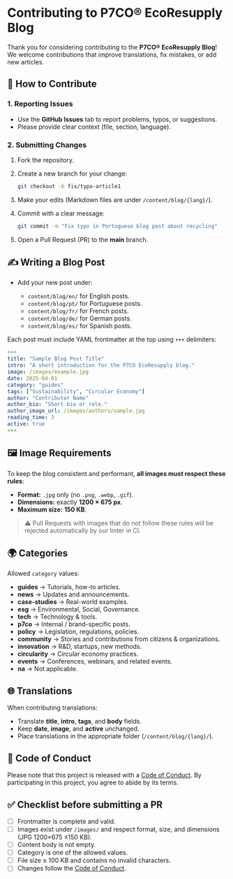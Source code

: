 # Contributing to P7CO® EcoResupply Blog

Thank you for considering contributing to the **P7CO® EcoResupply Blog**!
We welcome contributions that improve translations, fix mistakes, or add new articles.

## 📝 How to Contribute

### 1. Reporting Issues

* Use the **GitHub Issues** tab to report problems, typos, or suggestions.
* Please provide clear context (file, section, language).

### 2. Submitting Changes

1. Fork the repository.
2. Create a new branch for your change:

   ```bash
   git checkout -b fix/typo-article1
   ```
3. Make your edits (Markdown files are under `/content/blog/{lang}/`).
4. Commit with a clear message:

   ```bash
   git commit -m "Fix typo in Portuguese blog post about recycling"
   ```
5. Open a Pull Request (PR) to the **main** branch.

## ✍️ Writing a Blog Post

* Add your new post under:

  * `content/blog/en/` for English posts.
  * `content/blog/pt/` for Portuguese posts.
  * `content/blog/fr/` for French posts.
  * `content/blog/de/` for German posts.
  * `content/blog/es/` for Spanish posts.

Each post must include YAML frontmatter at the top using `+++` delimiters:

```yaml
+++
title: "Sample Blog Post Title"
intro: "A short introduction for the P7CO EcoResupply blog."
image: /images/example.jpg
date: 2025-04-01
category: "guides"
tags: ["Sustainability", "Circular Economy"]
author: "Contributor Name"
author_bio: "Short bio or role."
author_image_url: /images/authors/sample.jpg
reading_time: 3
active: true
+++
```

## 🖼️ Image Requirements

To keep the blog consistent and performant, **all images must respect these rules**:

* **Format:** `.jpg` only (no `.png`, `.webp`, `.gif`).
* **Dimensions:** exactly **1200 × 675 px**.
* **Maximum size:** **150 KB**.

> ⚠️ Pull Requests with images that do not follow these rules will be rejected automatically by our linter in CI.

## 🌍 Categories

Allowed `category` values:

* **guides** → Tutorials, how-to articles.
* **news** → Updates and announcements.
* **case-studies** → Real-world examples.
* **esg** → Environmental, Social, Governance.
* **tech** → Technology & tools.
* **p7co** → Internal / brand-specific posts.
* **policy** → Legislation, regulations, policies.
* **community** → Stories and contributions from citizens & organizations.
* **innovation** → R\&D, startups, new methods.
* **circularity** → Circular economy practices.
* **events** → Conferences, webinars, and related events.
* **na** → Not applicable.

## 🌐 Translations

When contributing translations:

* Translate **title**, **intro**, **tags**, and **body** fields.
* Keep **date**, **image**, and **active** unchanged.
* Place translations in the appropriate folder (`/content/blog/{lang}/`).

## 📜 Code of Conduct

Please note that this project is released with a [Code of Conduct](CODE_OF_CONDUCT.md).
By participating in this project, you agree to abide by its terms.

## ✅ Checklist before submitting a PR

* [ ] Frontmatter is complete and valid.
* [ ] Images exist under `/images/` and respect format, size, and dimensions (JPG 1200×675 ≤150 KB).
* [ ] Content body is not empty.
* [ ] Category is one of the allowed values.
* [ ] File size ≤ 100 KB and contains no invalid characters.
* [ ] Changes follow the [Code of Conduct](CODE_OF_CONDUCT.md).
